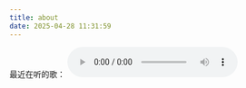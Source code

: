 ```yaml
---
title: about
date: 2025-04-28 11:31:59
---
```

最近在听的歌：
<audio controls>
  <source src="https://music.163.com/song?id=2042046337&uct2=U2FsdGVkX1+Nb9PD2nwM782JPrE7JDZoPBN1PToDFuU=" type="audio/mpeg">
  您的浏览器不支持 audio 元素。
</audio>
